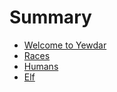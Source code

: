 # Summary

* [Welcome to Yewdar](README.md)
* [Races](chapter1.md)
* [Humans](humans.md)
* [Elf](elf.md)

